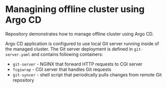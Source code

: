 # Managining offline cluster using Argo CD

Repository demonstrates how to manage offline cluster using Argo CD.

Argo CD application is configured to use local Git server running inside of the managed cluster. The Git server deployment is defined in
`git-server.yaml` and contains following containers:

* `git-server` - NGINX that forward HTTP requests to CGI server
* `fcgiwrap` - CGI server that handles Git requests
* `git-syncer` - shell script that periodically pulls changes from remote Git repository